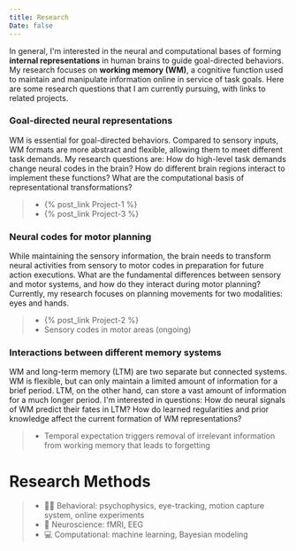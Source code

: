 ```yaml
---
title: Research
Date: false
---
```


In general, I'm interested in the neural and computational bases of forming **internal representations** in human brains to guide goal-directed behaviors. My research focuses on **working memory (WM)**, a cognitive function used to maintain and manipulate information online in service of task goals. Here are some research questions that I am currently pursuing, with links to related projects.


### Goal-directed neural representations
WM is essential for goal-directed behaviors. Compared to sensory inputs, WM formats are more abstract and flexible, allowing them to meet different task demands. My research questions are: How do high-level task demands change neural codes in the brain? How do different brain regions interact to implement these functions? What are the computational basis of representational transformations?


>* {% post_link Project-1 %}
>* {% post_link Project-3 %}


### Neural codes for motor planning
While maintaining the sensory information, the brain needs to transform neural activities from sensory to motor codes in preparation for future action executions. What are the fundamental differences between sensory and motor systems, and how do they interact during motor planning? Currently, my research focuses on planning movements for two modalities: eyes and hands.


>* {% post_link Project-2 %}
>* Sensory codes in motor areas (ongoing)


### Interactions between different memory systems
WM and long-term memory (LTM) are two separate but connected systems. WM is flexible, but can only maintain a limited amount of information for a brief period. LTM, on the other hand, can store a vast amount of information for a much longer period. I'm interested in questions: How do neural signals of WM predict their fates in LTM? How do learned regularities and prior knowledge affect the current formation of WM representations?


>* Temporal expectation triggers removal of irrelevant information from working memory that leads to forgetting



# Research Methods
>* 🙋‍♀️ Behavioral: psychophysics, eye-tracking, motion capture system, online experiments
>* 🧠 Neuroscience: fMRI, EEG
>* 💻 Computational: machine learning, Bayesian modeling


